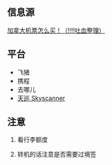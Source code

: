

## 信息源

[加拿大机票怎么买！（‼️‼️吐血整理）](http://xhslink.com/EAGczv)

## 平台

- 飞猪
- 携程
- 去哪儿
- [天巡 Skyscanner](https://www.skyscanner.com)
## 注意

1. 看行李额度

2. 转机的话注意是否需要过境签